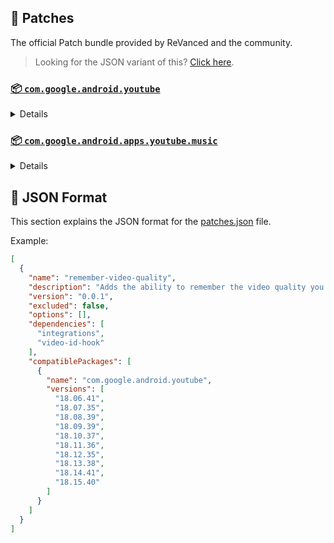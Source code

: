 ## 🧩 Patches

The official Patch bundle provided by ReVanced and the community.

> Looking for the JSON variant of this? [Click here](patches.json).

### [📦 `com.google.android.youtube`](https://play.google.com/store/apps/details?id=com.google.android.youtube)
<details>

| 💊 Patch | 📜 Description | 🏹 Target Version |
|:--------:|:--------------:|:-----------------:|
| `bypass-ambient-mode-restrictions` | Bypass ambient mode restrictions in battery saver mode. | 18.15.40 |
| `change-homepage` | Change home page to subscription feed. | 18.15.40 |
| `client-spoof` | Spoofs a patched client to allow playback. | 18.15.40 |
| `custom-branding-icon-afn-blue` | Changes the YouTube launcher icon (Afn / Blue). | 18.15.40 |
| `custom-branding-icon-afn-red` | Changes the YouTube launcher icon (Afn / Red). | 18.15.40 |
| `custom-branding-icon-mmt` | Changes the YouTube launcher icon (MMT). | 18.15.40 |
| `custom-branding-icon-revancify` | Changes the YouTube launcher icon (Revancify). | 18.15.40 |
| `custom-branding-name` | Changes the YouTube launcher name to your choice (defaults to ReVanced Extended). | 18.15.40 |
| `custom-seekbar-color` | Change seekbar color. | 18.15.40 |
| `custom-video-speed` | Adds more video speed options. | 18.15.40 |
| `default-video-quality` | Adds ability to set default video quality settings. | 18.15.40 |
| `default-video-speed` | Adds ability to set default video speed settings. | 18.15.40 |
| `disable-haptic-feedback` | Disable haptic feedback when swiping. | 18.15.40 |
| `disable-landscape-mode` | Disable landscape mode when entering fullscreen. | 18.15.40 |
| `disable-quic-protocol` | Disable CronetEngine's QUIC protocol. | 18.15.40 |
| `disable-startup-shorts-player` | Disables playing YouTube Shorts when launching YouTube. | 18.15.40 |
| `enable-external-browser` | Open url outside the app in an external browser. | 18.15.40 |
| `enable-minimized-playback` | Enables minimized and background playback. | 18.15.40 |
| `enable-old-layout` | Spoof the YouTube client version to use the old layout. | 18.15.40 |
| `enable-old-quality-layout` | Enables the original quality flyout menu. | 18.15.40 |
| `enable-open-links-directly` | Skips over redirection URLs to external links. | 18.15.40 |
| `enable-seekbar-tapping` | Enables tap-to-seek on the seekbar of the video player. | 18.15.40 |
| `enable-tablet-miniplayer` | Enables the tablet mini player layout. | 18.15.40 |
| `enable-tablet-navigation-bar` | Enables the tablet navigation bar. | 18.15.40 |
| `enable-timestamps-speed` | Add the current video speed in brackets next to the current time. | 18.15.40 |
| `enable-wide-searchbar` | Replaces the search icon with a wide search bar. This will hide the YouTube logo when active. | 18.15.40 |
| `force-hide-player-button-background` | Force removes the background from the video player buttons. | 18.15.40 |
| `force-premium-heading` | Forces premium heading on the home screen. | 18.15.40 |
| `force-vp9-codec` | Forces the VP9 codec for videos. | 18.15.40 |
| `header-switch` | Add switch to change header. | 18.15.40 |
| `hide-account-menu` | Hide account menu elements. | 18.15.40 |
| `hide-auto-captions` | Hide captions from being automatically enabled. | 18.15.40 |
| `hide-auto-player-popup-panels` | Hide automatic popup panels (playlist or live chat) on video player. | 18.15.40 |
| `hide-autoplay-button` | Hides the autoplay button in the video player. | 18.15.40 |
| `hide-autoplay-preview` | Hides the autoplay preview container in the fullscreen. | 18.15.40 |
| `hide-button-container` | Adds the options to hide action buttons under a video. | 18.15.40 |
| `hide-captions-button` | Hides the captions button in the video player. | 18.15.40 |
| `hide-cast-button` | Hides the cast button in the video player. | 18.15.40 |
| `hide-category-bar` | Hide the category bar at the top of the feed and at the top of related videos. | 18.15.40 |
| `hide-channel-avatar-section` | Hides the channel avatar section of the subscription feed. | 18.15.40 |
| `hide-channel-watermark` | Hides creator's watermarks on videos. | 18.15.40 |
| `hide-collapse-button` | Hides the collapse button in the video player. | 18.15.40 |
| `hide-comment-component` | Adds options to hide comment component under a video. | 18.15.40 |
| `hide-create-button` | Hides the create button in the navigation bar. | 18.15.40 |
| `hide-crowdfunding-box` | Hides the crowdfunding box between the player and video description. | 18.15.40 |
| `hide-double-tap-overlay-filter` | Remove the double tap dark filter layer. | 18.15.40 |
| `hide-email-address` | Hides the email address(handle) in the account switcher. | 18.15.40 |
| `hide-endscreen-cards` | Hides the suggested video cards at the end of a video in fullscreen. | 18.15.40 |
| `hide-endscreen-overlay` | Hide endscreen overlay on swipe controls. | 18.15.40 |
| `hide-filmstrip-overlay` | Hide flimstrip overlay on swipe controls. | 18.15.40 |
| `hide-floating-microphone` | Hide the floating microphone button above the keyboard. | 18.15.40 |
| `hide-flyout-panel` | Adds options to hide player settings flyout panel. | 18.15.40 |
| `hide-fullscreen-panels` | Hides video description and comments panel in fullscreen view. | 18.15.40 |
| `hide-general-ads` | Removes general ads. | 18.15.40 |
| `hide-home-button` | Hides the home button in the navigation bar. | 18.15.40 |
| `hide-info-cards` | Hides info-cards in videos. | 18.15.40 |
| `hide-mix-playlists` | Removes mix playlists from home feed and video player. | 18.15.40 |
| `hide-music-button` | Hides the YouTube Music button in the video player. | 18.15.40 |
| `hide-pip-notification` | Disable pip notification when you first launch pip mode. | 18.15.40 |
| `hide-player-button-background` | Hide player button background. | 18.15.40 |
| `hide-player-overlay-filter` | Remove the dark filter layer from the player's background. | 18.15.40 |
| `hide-previous-next-button` | Hides the previous and next button in the player controller. | 18.15.40 |
| `hide-quick-actions` | Adds the options to hide quick actions components in the fullscreen. | 18.15.40 |
| `hide-search-terms` | Hide trending searches and search history in the search bar. | 18.15.40 |
| `hide-seekbar` | Hides the seekbar. | 18.15.40 |
| `hide-shorts-button` | Hides the shorts button in the navigation bar. | 18.15.40 |
| `hide-shorts-component` | Hides other Shorts components. | 18.15.40 |
| `hide-shorts-navbar` | Hide navigation bar when playing shorts. | 18.15.40 |
| `hide-snackbar` | Hides the snackbar action popup. | 18.15.40 |
| `hide-stories` | Hides YouTube Stories shelf on the feed. | 18.15.40 |
| `hide-subscriptions-button` | Hides the subscriptions button in the navigation bar. | 18.15.40 |
| `hide-suggested-actions` | Hide the suggested actions bar inside the player. | 18.15.40 |
| `hide-time-stamp` | Hides timestamp in video player. | 18.15.40 |
| `hide-tooltip-content` | Hides the tooltip box that appears on first install. | 18.15.40 |
| `hide-video-ads` | Removes ads in the video player. | 18.15.40 |
| `layout-switch` | Tricks the dpi to use some tablet/phone layouts. | 18.15.40 |
| `lift-vertical-video-restriction` | Lift 4K resolution restrictions on vertical video. | 18.15.40 |
| `materialyou` | Enables MaterialYou theme for Android 12+ | 18.15.40 |
| `microg-support` | Allows YouTube ReVanced to run without root and under a different package name with Vanced MicroG. | 18.15.40 |
| `optimize-resource` | Removes duplicate resources from YouTube. | 18.15.40 |
| `overlay-buttons` | Add overlay buttons for ReVanced Extended. | 18.15.40 |
| `patch-options` | Create an options.toml file. | all |
| `protobuf-spoof` | Spoofs the protobuf to prevent playback issues. | 18.15.40 |
| `return-youtube-dislike` | Shows the dislike count of videos using the Return YouTube Dislike API. | 18.15.40 |
| `sponsorblock` | Integrates SponsorBlock which allows skipping video segments such as sponsored content. | 18.15.40 |
| `swipe-controls` | Adds volume and brightness swipe controls. | 18.15.40 |
| `switch-create-notification` | Switching the create button and notification button. | 18.15.40 |
| `theme` | Applies a custom theme (default: amoled). | 18.15.40 |
| `translations` | Add Crowdin translations for YouTube. | 18.15.40 |
</details>

### [📦 `com.google.android.apps.youtube.music`](https://play.google.com/store/apps/details?id=com.google.android.apps.youtube.music)
<details>

| 💊 Patch | 📜 Description | 🏹 Target Version |
|:--------:|:--------------:|:-----------------:|
| `amoled` | Applies pure black theme in flyout panels. | all |
| `background-play` | Enables playing music in the background. | all |
| `certificate-spoof` | Spoofs the YouTube Music certificate for Android Auto. | all |
| `client-spoof-music` | Spoofs the YouTube Music client. | all |
| `custom-branding-music-afn-blue` | Changes the YouTube Music launcher icon (Afn / Blue). | all |
| `custom-branding-music-afn-red` | Changes the YouTube Music launcher icon (Afn / Red). | all |
| `custom-branding-music-mmt` | Changes the YouTube Music launcher icon to your choice (MMT). | all |
| `custom-branding-music-revancify` | Changes the YouTube Music launcher icon to your choice (Revancify). | all |
| `disable-auto-captions` | Disable forced captions from automatically enabling in video player. | all |
| `enable-black-navbar` | Sets the navigation bar color to black. | all |
| `enable-color-match-player` | Matches the fullscreen player color with the minimized one. | all |
| `enable-compact-dialog` | Enable compact dialog on phone. | all |
| `enable-force-minimized-player` | Permanently keep player minimized even if another track is played. | all |
| `enable-force-shuffle` | Enable force shuffle even if another track is played. | all |
| `enable-opus-codec` | Enable opus codec when playing audio. | all |
| `enable-tablet-mode` | Enable landscape mode on phone. | all |
| `enable-zen-mode` | Adds a grey tint to the video player to reduce eye strain. | all |
| `exclusive-audio-playback` | Enables the option to play music without video. | all |
| `hide-compact-header` | Hides the music category bar at the top of the homepage. | all |
| `hide-get-premium` | Removes all "Get Premium" evidences from the avatar menu. | all |
| `hide-music-ads` | Removes ads in the music player. | all |
| `hide-music-cast-button` | Hides the cast button in the video player and header. | all |
| `hide-new-playlist` | Hide the New Playlist button in the Library tab. | all |
| `hide-playlist-card` | Hides the playlist card from homepage. | all |
| `hide-taste-builder` | Removes the "Tell us which artists you like" card from the home screen. | all |
| `hide-upgrade-button` | Remove upgrade tab from pivot bar, hide upgrade banner from homepage. | all |
| `minimized-playback-music` | Enables minimized playback on Kids music. | all |
| `music-microg-support` | Allows YouTube Music ReVanced to run without root and under a different package name. | all |
| `optimize-resource-music` | Remove unnecessary resources. | all |
| `patch-options` | Create an options.toml file. | all |
| `share-button-hook` | Replace share button with external download button. | all |
| `spoof-version` | Spoof the YouTube Music client version. | all |
| `translations-music` | Add Crowdin translations for YouTube Music. | all |
</details>



## 📝 JSON Format

This section explains the JSON format for the [patches.json](patches.json) file.

Example:

```json
[
  {
    "name": "remember-video-quality",
    "description": "Adds the ability to remember the video quality you chose in the video quality flyout.",
    "version": "0.0.1",
    "excluded": false,
    "options": [],
    "dependencies": [
      "integrations",
      "video-id-hook"
    ],
    "compatiblePackages": [
      {
        "name": "com.google.android.youtube",
        "versions": [
          "18.06.41",
          "18.07.35",
          "18.08.39",
          "18.09.39",
          "18.10.37",
          "18.11.36",
          "18.12.35",
          "18.13.38",
          "18.14.41",
          "18.15.40"
        ]
      }
    ]
  }
]
```